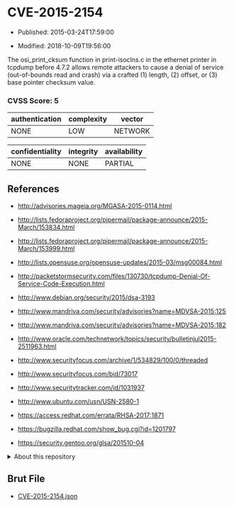 # CVE-2015-2154

- Published: 2015-03-24T17:59:00

- Modified: 2018-10-09T19:56:00

The osi_print_cksum function in print-isoclns.c in the ethernet printer in tcpdump before 4.7.2 allows remote attackers to cause a denial of service (out-of-bounds read and crash) via a crafted (1) length, (2) offset, or (3) base pointer checksum value.

### CVSS Score: **5**

| authentication | complexity | vector |
| --- | --- | --- |
| NONE | LOW | NETWORK |

| confidentiality | integrity | availability |
| --- | --- | --- |
| NONE | NONE | PARTIAL |

## References

* http://advisories.mageia.org/MGASA-2015-0114.html

* http://lists.fedoraproject.org/pipermail/package-announce/2015-March/153834.html

* http://lists.fedoraproject.org/pipermail/package-announce/2015-March/153999.html

* http://lists.opensuse.org/opensuse-updates/2015-03/msg00084.html

* http://packetstormsecurity.com/files/130730/tcpdump-Denial-Of-Service-Code-Execution.html

* http://www.debian.org/security/2015/dsa-3193

* http://www.mandriva.com/security/advisories?name=MDVSA-2015:125

* http://www.mandriva.com/security/advisories?name=MDVSA-2015:182

* http://www.oracle.com/technetwork/topics/security/bulletinjul2015-2511963.html

* http://www.securityfocus.com/archive/1/534829/100/0/threaded

* http://www.securityfocus.com/bid/73017

* http://www.securitytracker.com/id/1031937

* http://www.ubuntu.com/usn/USN-2580-1

* https://access.redhat.com/errata/RHSA-2017:1871

* https://bugzilla.redhat.com/show_bug.cgi?id=1201797

* https://security.gentoo.org/glsa/201510-04

<details>
<summary>About this repository</summary> 

  This repository is part of the project [Live Hack CVE](https://github.com/Live-Hack-CVE). Main website can be found [www.live-hack.org](https://www.live-hack.org) 
  
  Made by [Sn0wAlice](https://github.com/Sn0wAlice) for the people that care about security and need to have a feed of the latest CVEs. Hope you enjoy it, don't forget to star the repo and follow me on [Twitter](https://twitter.com/Sn0wAlice) and [Github](https://github.com/Sn0wAlice). And that is my [personnal website](https://www.alice-snow.me/)

  - [Home Page](https://github.com/Live-Hack-CVE)
  - [Framework](https://github.com/Live-Hack-CVE/cve-framework)
  - [CVE database](https://github.com/Live-Hack-CVE/full_database)
  - [Changelog](https://github.com/Live-Hack-CVE/Changelog)
</details>

## Brut File

* [CVE-2015-2154.json](https://raw.githubusercontent.com/Live-Hack-CVE/full_database/main/cves/2015/CVE-2015-2154.json)

